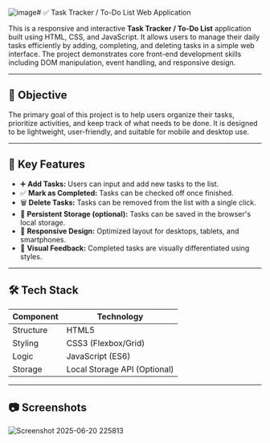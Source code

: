 ![image](https://github.com/user-attachments/assets/3a7e48d1-5807-422f-b765-89e936bc11be)# ✅ Task Tracker / To-Do List Web Application

This is a responsive and interactive **Task Tracker / To-Do List** application built using HTML, CSS, and JavaScript. It allows users to manage their daily tasks efficiently by adding, completing, and deleting tasks in a simple web interface. The project demonstrates core front-end development skills including DOM manipulation, event handling, and responsive design.

---

## 🎯 Objective

The primary goal of this project is to help users organize their tasks, prioritize activities, and keep track of what needs to be done. It is designed to be lightweight, user-friendly, and suitable for mobile and desktop use.

---

## 🌟 Key Features

- ➕ **Add Tasks:** Users can input and add new tasks to the list.
- ✅ **Mark as Completed:** Tasks can be checked off once finished.
- 🗑️ **Delete Tasks:** Tasks can be removed from the list with a single click.
- 🔁 **Persistent Storage (optional):** Tasks can be saved in the browser's local storage.
- 📱 **Responsive Design:** Optimized layout for desktops, tablets, and smartphones.
- 🎨 **Visual Feedback:** Completed tasks are visually differentiated using styles.

---

## 🛠️ Tech Stack

| Component   | Technology         |
|------------|--------------------|
| Structure  | HTML5              |
| Styling    | CSS3 (Flexbox/Grid)|
| Logic      | JavaScript (ES6)   |
| Storage    | Local Storage API (Optional) |

---

## 📷 Screenshots
![Screenshot 2025-06-20 225813](https://github.com/user-attachments/assets/2c6f71d1-0523-455f-9108-8082b7fbd68e)


 

 

